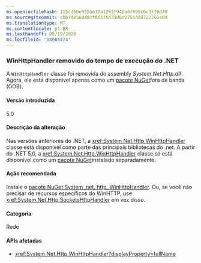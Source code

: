 ```yaml
---
ms.openlocfilehash: 115cd6be935ae12a1293f948a0f899c6c3ff0d78
ms.sourcegitcommit: cbb19e56d48cf88375d35d0c27554d4722761e0d
ms.translationtype: MT
ms.contentlocale: pt-BR
ms.lasthandoff: 08/19/2020
ms.locfileid: "88608474"
---
```

### <a name="winhttphandler-removed-from-net-runtime"></a>WinHttpHandler removido do tempo de execução do .NET

A `WinHttpHandler` classe foi removida do assembly *System.Net.Http.dll* . Agora, ele está disponível apenas como um [pacote NuGet](https://www.nuget.org/packages/System.Net.Http.WinHttpHandler/)fora de banda (OOB).

#### <a name="version-introduced"></a>Versão introduzida

5.0

#### <a name="change-description"></a>Descrição da alteração

Nas versões anteriores do .NET, a <xref:System.Net.Http.WinHttpHandler> classe está disponível como parte das principais bibliotecas do .net. A partir do .NET 5,0, a <xref:System.Net.Http.WinHttpHandler> classe só está disponível como um [pacote NuGet](https://www.nuget.org/packages/System.Net.Http.WinHttpHandler/)instalado separadamente.

#### <a name="recommended-action"></a>Ação recomendada

Instale o [pacote NuGet System .net. http. WinHttpHandler](https://www.nuget.org/packages/System.Net.Http.WinHttpHandler/). Ou, se você não precisar de recursos específicos do WinHTTP, use <xref:System.Net.Http.SocketsHttpHandler> em vez disso.

#### <a name="category"></a>Categoria

Rede

#### <a name="affected-apis"></a>APIs afetadas

- <xref:System.Net.Http.WinHttpHandler?displayProperty=fullName>

<!--

#### Affected APIs

- `T:System.Net.Http.WinHttpHandler`

-->
